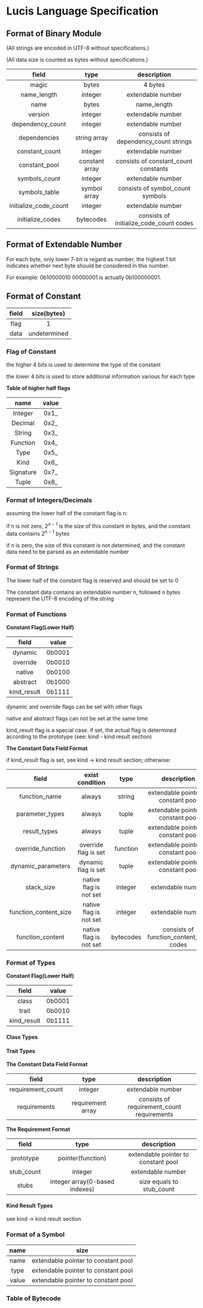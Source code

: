 # Lucis Language Specification

## Format of Binary Module

(All strings are encoded in UTF-8 without specifications.)

(All data size is counted as bytes without specifications.)

|         field         |      type      |               description               |
|:---------------------:|:--------------:|:---------------------------------------:|
|         magic         |     bytes      |                 4 bytes                 |
|      name_length      |    integer     |            extendable number            |
|         name          |     bytes      |               name_length               |
|        version        |    integer     |            extendable number            |
|   dependency_count    |    integer     |            extendable number            |
|     dependencies      |  string array  |  consists of dependency_count strings   |
|    constant_count     |    integer     |            extendable number            |
|     constant_pool     | constant array |  consists of constant_count constants   |
|     symbols_count     |    integer     |            extendable number            |
|     symbols_table     |  symbol array  |    consists of symbol_count symbols     |
| initialize_code_count |    integer     |            extendable number            |
|   initialize_codes    |   bytecodes    | consists of initialize_code_count codes |

## Format of Extendable Number

For each byte, only lower 7-bit is regard as number, the highest 1 bit indicates whether next byte should be considered in this number.

For example: 0b10000010 00000001 is actually 0b100000001.

## Format of Constant

| field | size(bytes)  |
|:-----:|:------------:|
| flag  |      1       |
| data  | undetermined |

### Flag of Constant

the higher 4 bits is used to determine the type of the constant

the lower 4 bits is used to store additional information various for each type

**Table of higher half flags**

|   name    | value |
|:---------:|:-----:|
|  Integer  | 0x1_  |
|  Decimal  | 0x2_  |
|  String   | 0x3_  |
| Function  | 0x4_  |
|   Type    | 0x5_  |
|   Kind    | 0x6_  |
| Signature | 0x7_  |
|   Tuple   | 0x8_  |

### Format of Integers/Decimals

assuming the lower half of the constant flag is n:

if n is not zero, $2^{n-1}$ is the size of this constant in bytes, and the constant data contains $2^{n-1}$ bytes

if n is zero, the size of this constant is not determined, and the constant data need to be parsed as an extendable number

### Format of Strings

The lower half of the constant flag is reserved and should be set to 0

The constant data contains an extendable number n, followed n bytes represent the UTF-8 encoding of the string

### Format of Functions

**Constant Flag(Lower Half)**

|    field    | value  |
|:-----------:|:------:|
|   dynamic   | 0b0001 |
|  override   | 0b0010 |
|   native    | 0b0100 |
|  abstract   | 0b1000 |
| kind_result | 0b1111 |

dynamic and override flags can be set with other flags

native and abstract flags can not be set at the same time

kind_result flag is a special case. if set, the actual flag is determined according to the prototype (see: kind - kind result section)

**The Constant Data Field Format**

if kind_result flag is set, see kind -> kind result section; otherwise:

|         field         |     exist condition     |   type    |               description               |
|:---------------------:|:-----------------------:|:---------:|:---------------------------------------:|
|     function_name     |         always          |  string   |   extendable pointer to constant pool   |
|    parameter_types    |         always          |   tuple   |   extendable pointer to constant pool   |
|     result_types      |         always          |   tuple   |   extendable pointer to constant pool   |
|   override_function   |  override flag is set   | function  |   extendable pointer to constant pool   |
|  dynamic_parameters   |   dynamic flag is set   |   tuple   |   extendable pointer to constant pool   |
|      stack_size       | native flag is not set  |  integer  |            extendable number            |
| function_content_size | native flag is not set  |  integer  |            extendable number            |
|   function_content    | native flag is not set  | bytecodes | consists of function_content_size codes |

### Format of Types

**Constant Flag(Lower Half)**

|    field    | value  |
|:-----------:|:------:|
|    class    | 0b0001 |
|    trait    | 0b0010 |
| kind_result | 0b1111 |

#### Class Types
#### Trait Types

**The Constant Data Field Format**

|       field       |       type        |                description                 |
|:-----------------:|:-----------------:|:------------------------------------------:|
| requirement_count |      integer      |             extendable number              |
|   requirements    | requirement array | consists of requirement_count requirements |

**The Requirement Format**

|   field    |              type              |                description                |
|:----------:|:------------------------------:|:-----------------------------------------:|
| prototype  |       pointer(function)        |    extendable pointer to constant pool    |
| stub_count |            integer             |             extendable number             |
|   stubs    | integer array(0-based indexes) |         size equals to stub_count         |

#### Kind Result Types

see kind -> kind result section

### Format of a Symbol

| name  |                size                 |
|:-----:|:-----------------------------------:|
| name  | extendable pointer to constant pool |
| type  | extendable pointer to constant pool |
| value | extendable pointer to constant pool |

### Table of Bytecode

